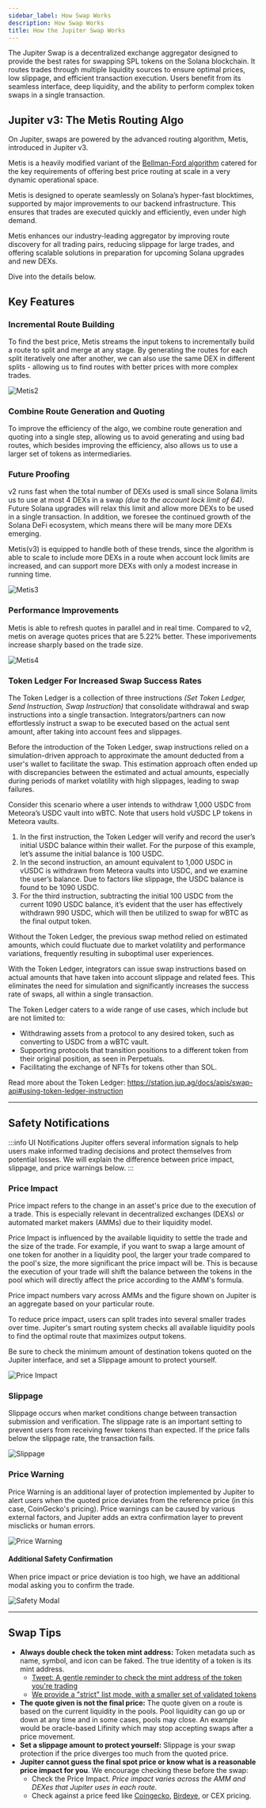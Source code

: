 ```yaml
---
sidebar_label: How Swap Works
description: How Swap Works
title: How the Jupiter Swap Works
---
```


<head>
    <title>How Swap Works</title>
    <meta name="twitter:card" content="summary" />
</head>

The Jupiter Swap is a decentralized exchange aggregator designed to provide the best rates for swapping SPL tokens on the Solana blockchain. It routes trades through multiple liquidity sources to ensure optimal prices, low slippage, and efficient transaction execution. Users benefit from its seamless interface, deep liquidity, and the ability to perform complex token swaps in a single transaction.

## **Jupiter v3: The Metis Routing Algo**

On Jupiter, swaps are powered by the advanced routing algorithm, Metis, introduced in Jupiter v3.

Metis is a heavily modified variant of the [Bellman-Ford algorithm](https://en.wikipedia.org/wiki/Bellman%E2%80%93Ford_algorithm) catered for the key requirements of offering best price routing at scale in a very dynamic operational space.

Metis is designed to operate seamlessly on Solana’s hyper-fast blocktimes, supported by major improvements to our backend infrastructure. This ensures that trades are executed quickly and efficiently, even under high demand.

Metis enhances our industry-leading aggregator by improving route discovery for all trading pairs, reducing slippage for large trades, and offering scalable solutions in preparation for upcoming Solana upgrades and new DEXs.

Dive into the details below.

## Key Features

### Incremental Route Building

To find the best price, Metis streams the input tokens to incrementally build a route to split and merge at any stage. By generating the routes for each split iteratively one after another, we can also use the same DEX in different splits - allowing us to find routes with better prices with more complex trades.

![Metis2](../img/jup-swap/Metis2.png)

### Combine Route Generation and Quoting

To improve the efficiency of the algo, we combine route generation and quoting into a single step, allowing us to avoid generating and using bad routes, which besides improving the efficiency, also allows us to use a larger set of tokens as intermediaries.

### Future Proofing

v2 runs fast when the total number of DEXs used is small since Solana limits us to use at most 4 DEXs in a swap *(due to the account lock limit of 64)*. Future Solana upgrades will relax this limit and allow more DEXs to be used in a single transaction. In addition, we foresee the continued growth of the Solana DeFi ecosystem, which means there will be many more DEXs emerging.

Metis(v3) is equipped to handle both of these trends, since the algorithm is able to scale to include more DEXs in a route when account lock limits are increased, and can support more DEXs with only a modest increase in running time.

![Metis3](../img/jup-swap/Metis3.png)

### Performance Improvements

Metis is able to refresh quotes in parallel and in real time. Compared to v2, metis on average quotes prices that are 5.22% better. These imporivements increase sharply based on the trade size.

![Metis4](../img/jup-swap/Metis4.jpg)

### Token Ledger For Increased Swap Success Rates

The Token Ledger is a collection of three instructions *(Set Token Ledger, Send Instruction, Swap Instruction)* that consolidate withdrawal and swap instructions into a single transaction. Integrators/partners can now effortlessly instruct a swap to be executed based on the actual sent amount, after taking into account fees and slippages.

Before the introduction of the Token Ledger, swap instructions relied on a simulation-driven approach to approximate the amount deducted from a user's wallet to facilitate the swap. This estimation approach often ended up with discrepancies between the estimated and actual amounts, especially during periods of market volatility with high slippages, leading to swap failures.

Consider this scenario where a user intends to withdraw 1,000 USDC from Meteora’s USDC vault into wBTC. Note that users hold vUSDC LP tokens in Meteora vaults.

1. In the first instruction, the Token Ledger will verify and record the user’s initial USDC balance within their wallet. For the purpose of this example, let’s assume the initial balance is 100 USDC.
2. In the second instruction, an amount equivalent to 1,000 USDC in vUSDC is withdrawn from Meteora vaults into USDC, and we examine the user’s balance. Due to factors like slippage, the USDC balance is found to be 1090 USDC.
3. For the third instruction, subtracting the initial 100 USDC from the current 1090 USDC balance, it’s evident that the user has effectively withdrawn 990 USDC, which will then be utilized to swap for wBTC as the final output token.

Without the Token Ledger, the previous swap method relied on estimated amounts, which could fluctuate due to market volatility and performance variations, frequently resulting in suboptimal user experiences.

With the Token Ledger, integrators can issue swap instructions based on actual amounts that have taken into account slippage and related fees. This eliminates the need for simulation and significantly increases the success rate of swaps, all within a single transaction.

The Token Ledger caters to a wide range of use cases, which include but are not limited to:

- Withdrawing assets from a protocol to any desired token, such as converting to USDC from a wBTC vault.
- Supporting protocols that transition positions to a different token from their original position, as seen in Perpetuals.
- Facilitating the exchange of NFTs for tokens other than SOL.

Read more about the Token Ledger:
https://station.jup.ag/docs/apis/swap-api#using-token-ledger-instruction

---

## Safety Notifications

:::info UI Notifications
Jupiter offers several information signals to help users make informed trading decisions and protect themselves from potential losses. We will explain the difference between price impact, slippage, and price warnings below.
:::


### Price Impact

Price impact refers to the change in an asset's price due to the execution of a trade. This is especially relevant in decentralized exchanges (DEXs) or automated market makers (AMMs) due to their liquidity model.

Price Impact is influenced by the available liquidity to settle the trade and the size of the trade. For example, if you want to swap a large amount of one token for another in a liquidity pool, the larger your trade compared to the pool's size, the more significant the price impact will be. This is because the execution of your trade will shift the balance between the tokens in the pool which will directly affect the price according to the AMM's formula.

Price impact numbers vary across AMMs and the figure shown on Jupiter is an aggregate based on your particular route.

To reduce price impact, users can split trades into several smaller trades over time. Jupiter's smart routing system checks all available liquidity pools to find the optimal route that maximizes output tokens.

Be sure to check the minimum amount of destination tokens quoted on the Jupiter interface, and set a Slippage amount to protect yourself.

![Price Impact](../img/price-impact.png)

### Slippage

Slippage occurs when market conditions change between transaction submission and verification. The slippage rate is an important setting to prevent users from receiving fewer tokens than expected. If the price falls below the slippage rate, the transaction fails.

![Slippage](../img/slippage-setting.png)

### Price Warning

Price Warning is an additional layer of protection implemented by Jupiter to alert users when the quoted price deviates from the reference price (in this case, CoinGecko's pricing). Price warnings can be caused by various external factors, and Jupiter adds an extra confirmation layer to prevent misclicks or human errors.

![Price Warning](../img/price-warning.png)

#### Additional Safety Confirmation

When price impact or price deviation is too high, we have an additional modal asking you to confirm the trade.

![Safety Modal](../img/safety-modal.png)

---

## Swap Tips

- **Always double check the token mint address:** Token metadata such as name, symbol, and icon can be faked. The true identity of a token is its mint address.
  - [Tweet: A gentle reminder to check the mint address of the token you're trading](https://twitter.com/JupiterExchange/status/1580217415593443329?s=20&t=xmsYmPnUZfuS6tQpvEQ7Pg)
  - [We provide a "strict" list mode, with a smaller set of validated tokens](/docs/get-your-token-onto-jup)
- **The quote given is not the final price:** The quote given on a route is based on the current liquidity in the pools. Pool liquidity can go up or down at any time and in some cases, pools may close. An example would be oracle-based Lifinity which may stop accepting swaps after a price movement.
- **Set a slippage amount to protect yourself:** Slippage is your swap protection if the price diverges too much from the quoted price.
- **Jupiter cannot guess the final spot price or know what is a reasonable price impact for you**. We encourage checking these before the swap:
  - Check the Price Impact. *Price impact varies across the AMM and DEXes that Jupiter uses in each route.*
  - Check against a price feed like [Coingecko](https://www.coingecko.com/), [Birdeye](https://birdeye.so/), or CEX pricing.
